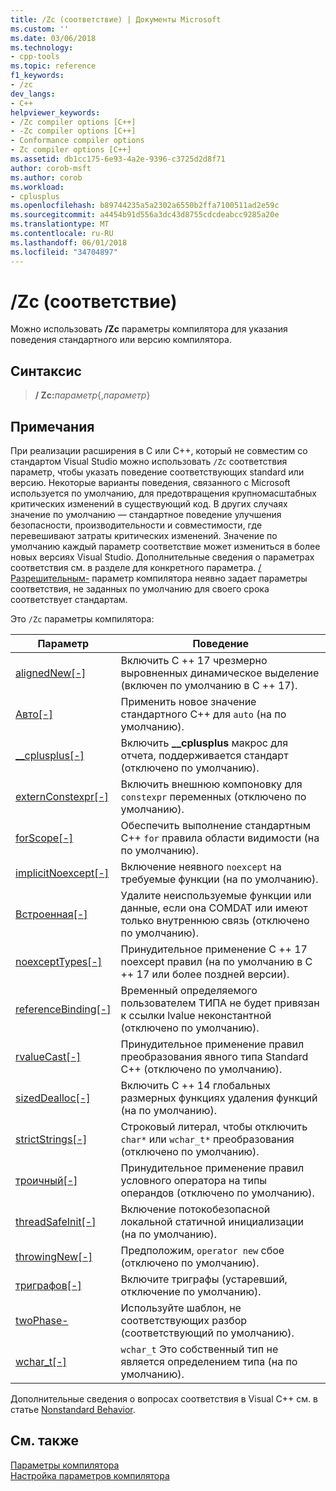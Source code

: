 ```yaml
---
title: /Zc (соответствие) | Документы Microsoft
ms.custom: ''
ms.date: 03/06/2018
ms.technology:
- cpp-tools
ms.topic: reference
f1_keywords:
- /zc
dev_langs:
- C++
helpviewer_keywords:
- /Zc compiler options [C++]
- -Zc compiler options [C++]
- Conformance compiler options
- Zc compiler options [C++]
ms.assetid: db1cc175-6e93-4a2e-9396-c3725d2d8f71
author: corob-msft
ms.author: corob
ms.workload:
- cplusplus
ms.openlocfilehash: b89744235a5a2302a6550b2ffa7100511ad2e59c
ms.sourcegitcommit: a4454b91d556a3dc43d8755cdcdeabcc9285a20e
ms.translationtype: MT
ms.contentlocale: ru-RU
ms.lasthandoff: 06/01/2018
ms.locfileid: "34704897"
---
```

# <a name="zc-conformance"></a>/Zc (соответствие)

Можно использовать **/Zc** параметры компилятора для указания поведения стандартного или версию компилятора.

## <a name="syntax"></a>Синтаксис

> **/ Zc:**_параметр_{,_параметр_}

## <a name="remarks"></a>Примечания

При реализации расширения в C или C++, который не совместим со стандартом Visual Studio можно использовать `/Zc` соответствия параметр, чтобы указать поведение соответствующих standard или версию. Некоторые варианты поведения, связанного с Microsoft используется по умолчанию, для предотвращения крупномасштабных критических изменений в существующий код. В других случаях значение по умолчанию — стандартное поведение улучшения безопасности, производительности и совместимости, где перевешивают затраты критических изменений. Значение по умолчанию каждый параметр соответствие может измениться в более новых версиях Visual Studio. Дополнительные сведения о параметрах соответствия см. в разделе для конкретного параметра. [/ Разрешительным-](permissive-standards-conformance.md) параметр компилятора неявно задает параметры соответствия, не заданных по умолчанию для своего срока соответствует стандартам.

Это `/Zc` параметры компилятора:

|Параметр|Поведение|
|---|---|
|[alignedNew\[-\]](zc-alignednew.md)|Включить C ++ 17 чрезмерно выровненных динамическое выделение (включен по умолчанию в C ++ 17).|
|[Авто\[-\]](zc-auto-deduce-variable-type.md)|Применить новое значение стандартного C++ для `auto` (на по умолчанию).|
|[__cplusplus\[-\]](zc-cplusplus.md)|Включить **__cplusplus** макрос для отчета, поддерживается стандарт (отключено по умолчанию).|
|[externConstexpr\[-\]](zc-externconstexpr.md)|Включить внешнюю компоновку для `constexpr` переменных (отключено по умолчанию).|
|[forScope\[-\]](zc-forscope-force-conformance-in-for-loop-scope.md)|Обеспечить выполнение стандартным C++ `for` правила области видимости (на по умолчанию).|
|[implicitNoexcept\[-\]](zc-implicitnoexcept-implicit-exception-specifiers.md)|Включение неявного `noexcept` на требуемые функции (на по умолчанию).|
|[Встроенная\[-\]](zc-inline-remove-unreferenced-comdat.md)|Удалите неиспользуемые функции или данные, если она COMDAT или имеют только внутреннюю связь (отключено по умолчанию).|
|[noexceptTypes\[-\]](zc-noexcepttypes.md)|Принудительное применение C ++ 17 noexcept правил (на по умолчанию в C ++ 17 или более поздней версии).|
|[referenceBinding\[-\]](zc-referencebinding-enforce-reference-binding-rules.md)|Временный определяемого пользователем ТИПА не будет привязан к ссылки lvalue неконстантной (отключено по умолчанию).|
|[rvalueCast\[-\]](zc-rvaluecast-enforce-type-conversion-rules.md)|Принудительное применение правил преобразования явного типа Standard C++ (отключено по умолчанию).|
|[sizedDealloc\[-\]](zc-sizeddealloc-enable-global-sized-dealloc-functions.md)|Включить C ++ 14 глобальных размерных функциях удаления функций (на по умолчанию).|
|[strictStrings\[-\]](zc-strictstrings-disable-string-literal-type-conversion.md)|Строковый литерал, чтобы отключить `char*` или `wchar_t*` преобразования (отключено по умолчанию).|
|[троичный\[-\]](zc-ternary.md)|Принудительное применение правил условного оператора на типы операндов (отключено по умолчанию).|
|[threadSafeInit\[-\]](zc-threadsafeinit-thread-safe-local-static-initialization.md)|Включение потокобезопасной локальной статичной инициализации (на по умолчанию).|
|[throwingNew\[-\]](zc-throwingnew-assume-operator-new-throws.md)|Предположим, `operator new` сбое (отключено по умолчанию).|
|[триграфов\[-\]](zc-trigraphs-trigraphs-substitution.md)|Включите триграфы (устаревший, отключение по умолчанию).|
|[twoPhase-](zc-twophase.md)|Используйте шаблон, не соответствующих разбор (соответствующий по умолчанию).|
|[wchar_t\[-\]](zc-wchar-t-wchar-t-is-native-type.md)|`wchar_t` Это собственный тип не является определением типа (на по умолчанию).|

Дополнительные сведения о вопросах соответствия в Visual C++ см. в статье [Nonstandard Behavior](../../cpp/nonstandard-behavior.md).

## <a name="see-also"></a>См. также

[Параметры компилятора](compiler-options.md)  
[Настройка параметров компилятора](setting-compiler-options.md)
